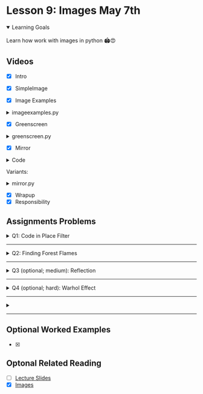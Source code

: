 # Lesson 9: Images May 7th

<details open>
<summary>Learning Goals</summary>
<br />
Learn how work with images in python 🏟️😍
</details>

 ## Videos

- [x] Intro
- [x] SimpleImage

- [x] Image Examples

<details>
<summary>imageexamples.py</summary>

`imageexamples.py`
```python
"""
This program contains several examples of functions that
manipulate an image to show how the SimpleImage library works.
"""

from simpleimage import SimpleImage


def darker(image):
    """
    Makes image passed in darker by halving red, green, blue values.
    Note: changes in image persist after function ends.
    """
    # Demonstrate looping over all the pixels of an image,
    # changing each pixel to be half its original intensity.
    for pixel in image:
        pixel.red = pixel.red // 2
        pixel.green = pixel.green // 2
        pixel.blue = pixel.blue // 2


def red_channel(filename):
    """
    Reads image from file specified by filename.
    Changes the image as follows:
    For every pixel, set green and blue values to 0
    yielding the red channel.
    Return the changed image.
    """
    image = SimpleImage(filename)
    for pixel in image:
        pixel.green = 0
        pixel.blue = 0
    return image


def compute_luminosity(red, green, blue):
    """
    Calculates the luminosity of a pixel using NTSC formula
    to weight red, green, and blue values appropriately.
    """
    return (0.299 * red) + (0.587 * green) + (0.114 * blue)


def grayscale(filename):
    """
    Reads image from file specified by filename.
    Change the image to be grayscale using the NTSC
    luminosity formula and return it.
    """
    image = SimpleImage(filename)
    for pixel in image:
        luminosity = compute_luminosity(pixel.red, pixel.green, pixel.blue)
        pixel.red = luminosity
        pixel.green = luminosity
        pixel.blue = luminosity
    return image


def main():
    """
    Run your desired image manipulation functions here.
    You should store the return value (image) and then
    call .show() to visualize the output of your program.
    """
    flower = SimpleImage('flower.png')
    flower.show()

    darker(flower)
    flower.show()

    red_flower = red_channel('flower.png')
    red_flower.show()

    grayscale_flower = grayscale('flower.png')
    grayscale_flower.show()


if __name__ == '__main__':
    main()
```
</details>

- [x] Greenscreen

<details>
<summary>greenscreen.py</summary>

`greenscreen.py`
```python
"""
This program shows an example of "greenscreening" (actually
"redscreening" in this case).  This is where we replace the
pixels of a certain color intensity in a particular channel
(here, we use red) with the pixels from another image.
"""

from simpleimage import SimpleImage

INTENSITY_THRESHOLD = 1.6


def redscreen(main_filename, back_filename):
    """
    Implements the notion of "redscreening".  That is,
    the image in the main_filename has its "sufficiently red"
    pixels replaced with pixel from the corresponding x,y
    location in the image in the file back_filename.
    Returns the resulting "redscreened" image.
    """
    image = SimpleImage(main_filename)
    back = SimpleImage(back_filename)
    for pixel in image:
        average = (pixel.red + pixel.green + pixel.blue) // 3
        # See if this pixel is "sufficiently" red
        if pixel.red >= average * INTENSITY_THRESHOLD:
            # If so, we get the corresponding pixel from the
            # back image and overwrite the pixel in
            # the main image with that from the back image.
            x = pixel.x
            y = pixel.y
            image.set_pixel(x, y, back.get_pixel(x, y))
    return image


def main():
    """
    Run your desired image manipulation functions here.
    You should store the return value (image) and then
    call .show() to visualize the output of your program.
    """
    original_stop = SimpleImage('stop.png')
    original_stop.show()

    original_leaves = SimpleImage('leaves.png')
    original_leaves.show()

    stop_leaves_replaced = redscreen('stop.png', 'leaves.png')
    stop_leaves_replaced.show()


if __name__ == '__main__':
    main()
```
</details>

- [x] Mirror

<details>
<summary>Code</summary>

`mirror.py`
```python
"""
File: mirror.py
---------------
This program shows an example of creating an image
that shows an original image and its mirror reflection
in a new image.
"""

from simpleimage import SimpleImage


def mirror_image(filename):
    """
    Read an image from the file specified by filename.
    Returns a new images that includes the original image
    and its mirror reflection.
    Returns the resulting "redscreened" image.
    """
    image = SimpleImage(filename)
    width = image.width
    height = image.height

    # Create new image to contain mirror reflection
    mirror = SimpleImage.blank(width * 2, height)

    for y in range(height):
        for x in range(width):
            pixel = image.get_pixel(x, y)
            mirror.set_pixel(x, y, pixel)
            mirror.set_pixel((width * 2) - (x + 1), y, pixel)
    return mirror


def main():
    """
    Run your desired image manipulation functions here.
    You should store the return value (image) and then
    call .show() to visualize the output of your program.
    """
    original = SimpleImage('burrito.jpg')
    original.show()

    mirrored = mirror_image('burrito.jpg')
    mirrored.show()


if __name__ == '__main__':
    main()
```
</details>

Variants:

<details>
<summary>mirror.py</summary>

`mirror.py`
```python
from simpleimage import SimpleImage
import random


def mirror_image(filename):
    """
    Read an image from the file specified by filename.
    Returns a new images that includes the original image
    and its mirror reflection.
    Returns the resulting "redscreened" image.
    """
    image = SimpleImage(filename)
    width = image.width
    height = image.height

    # Create new image to contain mirror reflection
    mirror = SimpleImage.blank(width * 2, height)

    for y in range(height):
        for x in range(width):
            pixel = image.get_pixel(x, y)
            mirror.set_pixel(x, y, pixel)
            pixel.red = random.randint(pixel.red // (x + 1), pixel.red)
            pixel.green = random.randint(pixel.green // 2, pixel.green * 3)
            pixel.blue = random.randint(pixel.blue // 2, pixel.blue)
            # mirror.set_pixel((width * 2) - (x + 100), y, pixel)
            if x % 2 == 0:
                pixel.red = 0
                pixel.green = 0
                pixel.blue = 0
                mirror.set_pixel((width * 2) -
                    (x + random.randint(100, height)), y, pixel)
            else:
                # mirror.set_pixel((width * 2) -
                    # (x + random.randint(100, height)), y, pixel)
                mirror.set_pixel((width * 2) - (x + 1), y, pixel)

            # Original
            # pixel.blue = pixel.red // 2
            # pixel.blue = pixel.green // 2
            # pixel.blue = pixel.blue // 2
            # mirror.set_pixel((width * 2) - (x + 1), y, pixel)
    return mirror
```
</details>

- [x] Wrapup
- [x] Responsibility

## Assignments Problems

<details>
<summary>Q1: Code in Place Filter</summary>
<details open>
<summary>Description</summary>
Write a program that asks the user to enter an image file, loads that file and applies the “Code in Place” filter.

To apply the Code in Place filter, you are going to change every pixel to have the following new red, green and blue values, based off the pixels old red, green and blue values:

```python
new red value = old red value * 1.5
new green value = old green value * 0.7
new blue value = old blue value * 1.5
```

Problem written by Chris Piech. Inspired by image library and examples from Nick Parlante.
</details>
<details>
<summary>codeinplace_filter.py</summary>

`codeinplace_filter.py`
```python
"""
This program implements a rad image filter.
"""

from simpleimage import SimpleImage

DEFAULT_FILE = 'images/quad.jpg'


def main():
    # Get file name from user input
    filename = get_file()

    # Load image and show image before the transform
    image = SimpleImage(filename)
    image.show()

    # Apply the filter
    # TODO: your code here
    code_in_place_filter(image)

    # Show the image after the transform
    image.show()


def get_file():
    # Read image file path from user, or use the default file
    filename = input('Enter image file (or press enter for default): ')
    if filename == '':
        filename = DEFAULT_FILE
    return filename


def code_in_place_filter(image):
    for px in image:
        px.red = px.red * 1.5
        px.green = px.green * 0.7
        px.blue = px.blue * 1.5


if __name__ == '__main__':
    main()
```
</details>
</details>
<hr />

<details>
<summary>Q2: Finding Forest Flames</summary>
<details open>
<summary>Description</summary>
We’re going to start by writing a function called `find_flames` (in the file `forest_fire.py`) that highlights the areas where a forest fire is active. You’re given a satellite image of Greenland’s 2017 fires (photo credit: Stef Lhermitte, Delft University of Technology). Your job is to detect all of the “sufficiently red” pixels in the image, which are indicative of where fires are burning in the image. As we did in class with the “redscreening” example, we consider a pixel “sufficiently red” if its red value is greater than or equal to the average of the pixel’s three RGB values times a constant `INTENSITY_THRESHOLD`.

Recall that the average of a pixel, which has red, green and blue values is:

```python
average = (red + green + blue) / 3
```

Image

`Original forest fire image on left, and highlighted version of image on right.`

When you detect a “sufficiently red” pixel in the original image, you set its red value to 255 and its green and blue values to 0. This will highlight the pixel by making it entirely red. For all other pixels (i.e., those that are not “sufficiently red”), you should convert them to their grayscale equivalent, so that we can more easily see where the fire is originating from. You can grayscale a pixel by summing together its red, green, and blue values and dividing by three (finding the average), and then setting the pixel’s red, green, and blue values to all have this same “average” value.

Once you highlight the areas that are on fire in the image (and greyscale all the remaining pixels), you should see an image like that shown on the right in the figure. On the left side of the example image, we should the original image for comparison.

Note: to make this algorithm work on different images of fire, select an appropriate `INTENSITY_THRESHOLD` value.

`Problem written by Sonja Johnson-Yu.`

</details>
<details>
<summary>forest_fire.py</summary>

`forest_fire.py`
```python
"""
This program highlights fires in an image by identifying pixels
whose red intensity is more than INTENSITY_THRESHOLD times the
average of the red, green, and blue values at a pixel. Those
"sufficiently red" pixels are then highlighted in the image
and other pixels are turned grey, by setting the pixel red,
green, and blue values to be all the same average value.
"""

from simpleimage import SimpleImage

INTENSITY_THRESHOLD = 0.9923
# INTENSITY_THRESHOLD = 1.6
DEFAULT_FILE = 'images/greenland-fire.png'


def find_flames(filename):
    """
    This function should highlight the "sufficiently red" pixels
    in the image and grayscale all other pixels in the image
    in order to highlight areas of wildfires.
    """
    image = SimpleImage(filename)
    # TODO: your code here

    for px in image:
        average = (px.red + px.green + px.blue) / 3
        # pixel is “sufficiently red”
        if px.red >= (average * INTENSITY_THRESHOLD):
            px.red = 255
            px.green = 0
            px.blue = 0
        # pixel is not “sufficiently red”
        else:
            px.red = average
            px.green = average
            px.blue = average

    return image


def main():
    # Get file name from user input
    filename = get_file()

    # Show the original fire
    original_fire = SimpleImage(filename)
    original_fire.show()

    # Show the highlighted fire
    highlighted_fire = find_flames(filename)
    highlighted_fire.show()


def get_file():
    # Read image file path from user, or use the default file
    filename = input('Enter image file (or press enter for default): ')
    if filename == '':
        filename = DEFAULT_FILE
    return filename


if __name__ == '__main__':
    main()
```
</details>
</details>
<hr />

<details>
<summary>Q3 (optional; medium): Reflection</summary>
<details open>
<summary>Description</summary>
Write a function that returns an output image that is twice the height of the original. The top half of the output image should be identical to the original image. The bottom half, however, should look like a reflection of the top half. The highest row in the top half should be “reflected” to be the lowest row in the bottom half. This results in a cool effect.
</details>
<details>
<summary>reflection.py + simpleimage.py</summary>

`reflection.py`
```python
"""
This program takes an image and generates a reflection.
The top half of the generated image is the same as the original.
The bottom half is the mirror reflection of the top half.
"""

from simpleimage import SimpleImage

DEFAULT_FILE = 'images/mt-rainier.jpg'


def make_reflected(filename):
    image = SimpleImage(filename)
    # TODO: your code here.
    width = image.width
    height = image.height
    reflect = SimpleImage.blank(width, height * 2)
    # for y in range(height):
    #     for x in range(width):
    #         pixel = image.get_pixel(x, y)
    #         mirror.set_pixel(x, y, pixel)
    #         mirror.set_pixel((width) - (x + 1), y * 2, pixel)

    for x in range(width):
        #  loop over all the rows from y = 0
        for y in range(height):
            #  your code here
            pixel = image.get_pixel(x, y)
            #  draws original image
            reflect.set_pixel(x, y, pixel)
            #  draws the reflected image
            reflect.set_pixel(x, (height * 2) - (y + 1), pixel)
    return reflect


def main():
    # Get file name from user input
    filename = get_file()

    # Show the original image
    original = SimpleImage(filename)
    original.show()

    # Show the reflected image
    reflected = make_reflected(filename)
    reflected.show()


def get_file():
    # Read image file path from user, or use the default file
    filename = input('Enter image file (or press enter for default): ')
    if filename == '':
        filename = DEFAULT_FILE
    return filename


if __name__ == '__main__':
    main()
```
</details>
<details>
<summary>simpleimage.py</summary>

`simpleimage.py`
```python
#! /usr/bin/env python3

"""
Stanford CS106AP SimpleImage

Written by Nick Parlante, Sonja Johnson-Yu, and Nick Bowman.
 -7/2019  version, has file reading, pix, foreach, hidden get/setpix

SimpleImage Features:
Create image:
  image = SimpleImage.blank(400, 200)   # create new image of size
  image = SimpleImage('foo.jpg')        # create from file

Access size
  image.width, image.height

Get pixel at x,y
  pix = image.get_pixel(x, y)
  # pix is RGB tuple like (100, 200, 0)

Set pixel at x,y
  image.set_pixel(x, y, pix)   # set data by tuple also

Get Pixel object at x,y
  pixel = image.get_pixel(x, y)
  pixel.red = 0
  pixel.blue = 255

Show image on screen
  image.show()

The main() function below demonstrates the above functions as a test.
"""

import sys

# If the following line fails, "Pillow" needs to be installed
from PIL import Image

def clamp(num):
    """
    Return a "clamped" version of the given num,
    converted to be an int limited to the range 0..255 for 1 byte.
    """
    num = int(num)
    if num < 0:
        return 0
    if num >= 256:
        return 255
    return num


class Pixel(object):
    """
    A pixel at an x,y in a SimpleImage.
    Supports set/get .red .green .blue
    and get .x .y
    """
    def __init__(self, image, x, y):
        self.image = image
        self._x = x
        self._y = y

    def __str__(self):
        return 'r:' + str(self.red) + ' g:' + str(self.green) + ' b:' + str(self.blue)

    # Pillow image stores each pixel color as a (red, green, blue) tuple.
    # So the functions below have to unpack/repack the tuple to change anything.

    @property
    def red(self):
        return self.image.px[self._x, self._y][0]

    @red.setter
    def red(self, value):
        rgb = self.image.px[self._x, self._y]
        self.image.px[self._x, self._y] = (clamp(value), rgb[1], rgb[2])

    @property
    def green(self):
        return self.image.px[self._x, self._y][1]

    @green.setter
    def green(self, value):
        rgb = self.image.px[self._x, self._y]
        self.image.px[self._x, self._y] = (rgb[0], clamp(value), rgb[2])

    @property
    def blue(self):
        return self.image.px[self._x, self._y][2]

    @blue.setter
    def blue(self, value):
        rgb = self.image.px[self._x, self._y]
        self.image.px[self._x, self._y] = (rgb[0], rgb[1], clamp(value))

    @property
    def x(self):
        return self._x

    @property
    def y(self):
        return self._y


# color tuples for background color names 'red' 'white' etc.
BACK_COLORS = {
    'white': (255, 255, 255),
    'black': (0, 0, 0),
    'red': (255, 0, 0),
    'green': (0, 255, 0),
    'blue': (0, 0, 255),
}


class SimpleImage(object):
    def __init__(self, filename, width=0, height=0, back_color=None):
        """
        Create a new image. This case works: SimpleImage('foo.jpg')
        To create a blank image use SimpleImage.blank(500, 300)
        The other parameters here are for internal/experimental use.
        """
        # Create pil_image either from file, or making blank
        if filename:
            self.pil_image = Image.open(filename).convert("RGB")
            if self.pil_image.mode != 'RGB':
                raise Exception('Image file is not RGB')
            self._filename = filename  # hold onto
        else:
            if not back_color:
                back_color = 'white'
            color_tuple = BACK_COLORS[back_color]
            if width == 0 or height == 0:
                raise Exception('Creating blank image requires width/height but got {} {}'
                                .format(width, height))
            self.pil_image = Image.new('RGB', (width, height), color_tuple)
        self.px = self.pil_image.load()
        size = self.pil_image.size
        self._width = size[0]
        self._height = size[1]
        self.curr_x = 0
        self.curr_y = 0

    def __iter__(self):
        return self

    def __next__(self):
        if self.curr_x < self.width and self.curr_y < self.height:
            x = self.curr_x
            y = self.curr_y
            self.increment_curr_counters()
            return Pixel(self, x, y)
        else:
            self.curr_x = 0
            self.curr_y = 0
            raise StopIteration()

    def increment_curr_counters(self):
        self.curr_x += 1
        if self.curr_x == self.width:
            self.curr_x = 0
            self.curr_y += 1

    @classmethod
    def blank(cls, width, height, back_color=None):
        """Create a new blank image of the given width and height, optional back_color."""
        return SimpleImage('', width, height, back_color=back_color)

    @classmethod
    def file(cls, filename):
        """Create a new image based on a file, alternative to raw constructor."""
        return SimpleImage(filename)

    @property
    def width(self):
        """Width of image in pixels."""
        return self._width

    @property
    def height(self):
        """Height of image in pixels."""
        return self._height

    def get_pixel(self, x, y):
        """
        Returns a Pixel at the given x,y, suitable for getting/setting
        .red .green .blue values.
        """
        if x < 0 or x >= self._width or y < 0 or y >= self.height:
            e = Exception('get_pixel bad coordinate x %d y %d (vs. image width %d height %d)' %
                          (x, y, self._width, self.height))
            raise e
        return Pixel(self, x, y)

    def set_pixel(self, x, y, pixel):
        if x < 0 or x >= self._width or y < 0 or y >= self.height:
            e = Exception('set_pixel bad coordinate x %d y %d (vs. image width %d height %d)' %
                          (x, y, self._width, self.height))
            raise e
        self.px[x, y] = (pixel.red, pixel.green, pixel.blue)

    def set_rgb(self, x, y, red, green, blue):
        """
        Set the pixel at the given x,y to have
        the given red/green/blue values without
        requiring a separate pixel object.
        """
        self.px[x, y] = (red, green, blue)

    def _get_pix_(self, x, y):
        """Get pix RGB tuple (200, 100, 50) for the given x,y."""
        return self.px[x, y]

    def _set_pix_(self, x, y, pix):
        """Set the given pix RGB tuple into the image at the given x,y."""
        self.px[x, y] = pix

    def show(self):
        """Displays the image using an external utility."""
        self.pil_image.show()

    def make_as_big_as(self, image):
        """Resizes image to the shape of the given image"""
        self.pil_image = self.pil_image.resize((image.width, image.height))
        self.px = self.pil_image.load()
        size = self.pil_image.size
        self._width = size[0]
        self._height = size[1]


def main():
    """
    main() exercises the features as a test.
    1. With 1 arg like flowers.jpg - opens it
    2. With 0 args, creates a yellow square with
    a green stripe at the right edge.
    """
    args = sys.argv[1:]
    if len(args) == 1:
        image = SimpleImage.file(args[0])
        image.show()
        return

    # Create yellow rectangle, using foreach iterator
    image = SimpleImage.blank(400, 200)
    for pixel in image:
        pixel.red = 255
        pixel.green = 255
        pixel.blue = 0

    # for pixel in image:
    #     print(pixel)

    # Set green stripe using pix access.
    pix = image._get_pix_(0, 0)
    green = (0, pix[1], 0)
    for x in range(image.width - 10, image.width):
        for y in range(image.height):
            image._set_pix_(x, y, green)
    image.show()
    image.pil_image.save('file.png')


if __name__ == '__main__':
    main()
```
</details>
</details>
<hr />

<details>
<summary>Q4 (optional; hard): Warhol Effect</summary>
<details open>
<summary>Description</summary>
Write an algorithm that takes in a square patch like this photo of Simba the Dog:

<div>
<img src="imgs/simba.png">
</div>

And creates an image which has the patch copied 6 times (in 2 rows and 3 columns) where each patch gets re-colored. This effect is inspired by some of Andy Warhol’s paintings.

<div>
<img src="imgs/simba_.png">
</div>

We strongly recommend implementing a function, like so:

```python
def make_recolored_patch(red_scale, green_scale, blue_scale):
```

Which returns a new colored patch. See the starter code for details.

Don’t try to match the colors in this example exactly. Experiment with different combinations of red_scale, green_scale and blue_scale. The pink Simba was generated by

```python
make_recolored_patch(1.5, 0, 1.5)
```

A few milestones:

<div>
<img src="imgs/simba1.png">
</div>

<div>
<img src="imgs/simba2.png">
</div>

Define other functions too! How about a function which adds a colored patch to the final_image at a given row, column?

```
Problem written by Chris Piech. Inspired by a problem called "Quilt" by Julie Zelenski.
```
</details>
<details>
<summary>warhol_filter.py</summary>

`warhol_filter.py`
```python
"""
This program generates the Warhol effect based on the original image.
"""

from simpleimage import SimpleImage

N_ROWS = 2
N_COLS = 3
PATCH_SIZE = 222
WIDTH = N_COLS * PATCH_SIZE
HEIGHT = N_ROWS * PATCH_SIZE
PATCH_NAME = 'images/simba-sq.jpg'


def make_recolored_patch(red_scale, green_scale, blue_scale):
    '''
    Implement this function to make a patch for the Warhol Filter.
    It loads the patch image and recolors it.
    :param red_scale: A number to multiply each pixel's red component by
    :param green_scale: A number to multiply each pixel's green component by
    :param blue_scale: A number to multiply each pixel's blue component by
    Returns the newly generated patch.
    '''
    patch = SimpleImage(PATCH_NAME)
    # TODO: your code here
    for px in patch:
        px.red *= red_scale
        px.green *= green_scale
        px.blue *= blue_scale
    return patch


# def add_patch_to_final_image(patch, final_image):
def add_patch_to_final_image(patch, final_image, pos):
    width = patch.width
    height = patch.height

    xf = PATCH_SIZE * pos[0]
    yf = PATCH_SIZE * pos[1]
    for y in range(height):
        for x in range(width):
            pixel = patch.get_pixel(x, y)
            final_image.set_pixel(xf + x, yf + y, pixel)


def main():
    final_image = SimpleImage.blank(WIDTH, HEIGHT)

    # TODO: your code here
    # This is an example which should generate a pinkish patch
    patch_pink = make_recolored_patch(1.5, 0, 1.5)
    # add_patch_to_final_image(patch_pink, final_image)
    add_patch_to_final_image(patch_pink, final_image, (0, 0))

    patch_green = make_recolored_patch(0, 1.5, 0.5)
    add_patch_to_final_image(patch_green, final_image, (1, 0))

    patch_brown = make_recolored_patch(1.5, 1.25, 0.75)
    add_patch_to_final_image(patch_brown, final_image, (2, 0))

    patch_yellow = make_recolored_patch(1.5, 1.5, 0)
    add_patch_to_final_image(patch_yellow, final_image, (0, 1))

    patch_original = SimpleImage(PATCH_NAME)
    add_patch_to_final_image(patch_original, final_image, (1, 1))

    patch_blue = make_recolored_patch(0, 0, 1.5)
    add_patch_to_final_image(patch_blue, final_image, (2, 1))

    final_image.show()


if __name__ == '__main__':
    main()
```
</details>
</details>
<hr />

<details>
<summary></summary>
<details open>
<summary>Description</summary>

</details>
<details>
<details>
<summary></summary>
<details open>
<summary>Description</summary>

</details>
<details>
<summary>Code</summary>

``
```python

```
</details>
</details>
<hr />

<summary>Code</summary>

``
```python

```
</details>
</details>
<hr />

## Optional Worked Examples

- [x]

 ## Optonal Related Reading

- [ ] [Lecture Slides](https://codeinplace2020.github.io/faqs/9-Images.pdf)
- [x] [Images](https://codeinplace2021.github.io/pythonreader/en/images/)
